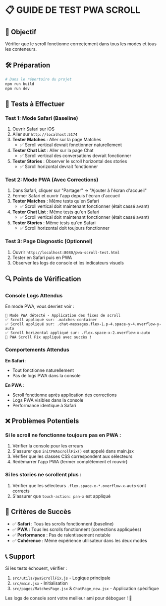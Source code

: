 # 📋 GUIDE DE TEST PWA SCROLL

## 🎯 Objectif
Vérifier que le scroll fonctionne correctement dans tous les modes et tous les conteneurs.

## 🛠️ Préparation
```bash
# Dans le répertoire du projet
npm run build
npm run dev
```

## 📱 Tests à Effectuer

### Test 1: Mode Safari (Baseline)
1. Ouvrir Safari sur iOS
2. Aller sur `http://localhost:5174`
3. **Tester Matches** : Aller sur la page Matches
   - ✅ Scroll vertical devrait fonctionner naturellement
4. **Tester Chat List** : Aller sur la page Chat
   - ✅ Scroll vertical des conversations devrait fonctionner
5. **Tester Stories** : Observer le scroll horizontal des stories
   - ✅ Scroll horizontal devrait fonctionner

### Test 2: Mode PWA (Avec Corrections)
1. Dans Safari, cliquer sur "Partager" → "Ajouter à l'écran d'accueil"
2. Fermer Safari et ouvrir l'app depuis l'écran d'accueil
3. **Tester Matches** : Même tests qu'en Safari
   - ✅ Scroll vertical doit maintenant fonctionner (était cassé avant)
4. **Tester Chat List** : Même tests qu'en Safari
   - ✅ Scroll vertical doit maintenant fonctionner (était cassé avant)
5. **Tester Stories** : Même tests qu'en Safari
   - ✅ Scroll horizontal doit toujours fonctionner

### Test 3: Page Diagnostic (Optionnel)
1. Ouvrir `http://localhost:8080/pwa-scroll-test.html`
2. Tester en Safari puis en PWA
3. Observer les logs de console et les indicateurs visuels

## 🔍 Points de Vérification

### Console Logs Attendus
En mode PWA, vous devriez voir :
```
🎯 Mode PWA détecté - Application des fixes de scroll
✅ Scroll appliqué sur: .matches-container
✅ Scroll appliqué sur: .chat-messages.flex-1.p-4.space-y-4.overflow-y-auto
✅ Scroll horizontal appliqué sur: .flex.space-x-2.overflow-x-auto
🎉 PWA Scroll Fix appliqué avec succès !
```

### Comportements Attendus

**En Safari** :
- Tout fonctionne naturellement
- Pas de logs PWA dans la console

**En PWA** :
- Scroll fonctionne après application des corrections
- Logs PWA visibles dans la console
- Performance identique à Safari

## ❌ Problèmes Potentiels

### Si le scroll ne fonctionne toujours pas en PWA :
1. Vérifier la console pour les erreurs
2. S'assurer que `initPWAScrollFix()` est appelé dans main.jsx
3. Vérifier que les classes CSS correspondent aux sélecteurs
4. Redémarrer l'app PWA (fermer complètement et rouvrir)

### Si les stories ne scrollent plus :
1. Vérifier que les sélecteurs `.flex.space-x-*.overflow-x-auto` sont corrects
2. S'assurer que `touch-action: pan-x` est appliqué

## 🎉 Critères de Succès

- ✅ **Safari** : Tous les scrolls fonctionnent (baseline)
- ✅ **PWA** : Tous les scrolls fonctionnent (corrections appliquées)
- ✅ **Performance** : Pas de ralentissement notable
- ✅ **Cohérence** : Même expérience utilisateur dans les deux modes

## 📞 Support

Si les tests échouent, vérifier :
1. `src/utils/pwaScrollFix.js` - Logique principale
2. `src/main.jsx` - Initialisation
3. `src/pages/MatchesPage.jsx` & `ChatPage_new.jsx` - Application spécifique

Les logs de console sont votre meilleur ami pour déboguer ! 🐛

